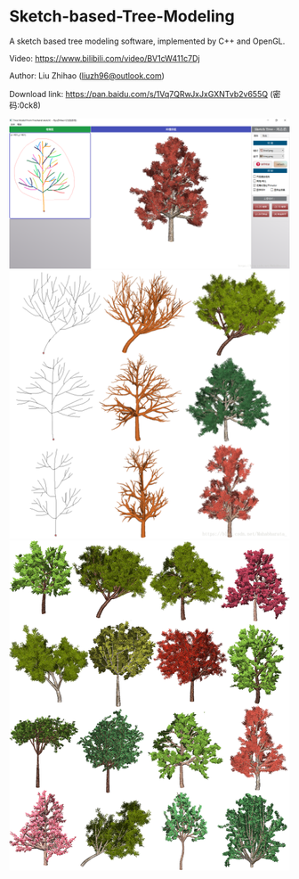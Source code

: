 # Sketch-based-Tree-Modeling
A sketch based tree modeling software, implemented by C++ and OpenGL.

Video: https://www.bilibili.com/video/BV1cW411c7Dj

Author: Liu Zhihao (liuzh96@outlook.com)

Download link: https://pan.baidu.com/s/1Vq7QRwJxJxGXNTvb2v655Q (密码:0ck8)

![](https://github.com/RyuZhihao123/Sketch-based-Tree-Modeling/blob/master/picA.png)
![](https://github.com/RyuZhihao123/Sketch-based-Tree-Modeling/blob/master/picB.png)
![](https://github.com/RyuZhihao123/Sketch-based-Tree-Modeling/blob/master/picC.png)
